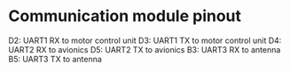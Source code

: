 # Communication module pinout

D2: UART1 RX to motor control unit
D3: UART1 TX to motor control unit
D4: UART2 RX to avionics
D5: UART2 TX to avionics
B3: UART3 RX to antenna
B5: UART3 TX to antenna
